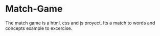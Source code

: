 # Match-Game
The match game is a html, css and js proyect. Its a match to words and concepts example to excercise.
